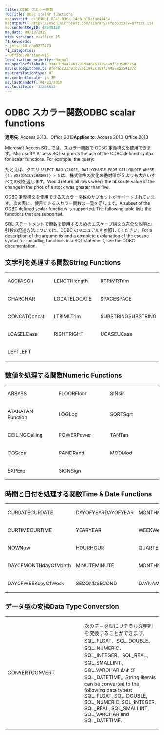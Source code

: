 ```yaml
---
title: ODBC スカラー関数
TOCTitle: ODBC scalar functions
ms:assetid: dc1096bf-8241-036a-14c6-b19afae45454
ms:mtpsurl: https://msdn.microsoft.com/library/Ff835353(v=office.15)
ms:contentKeyID: 48548120
ms.date: 09/18/2015
mtps_version: v=office.15
f1_keywords:
- jetsql40.chm5277473
f1_categories:
- Office.Version=v15
localization_priority: Normal
ms.openlocfilehash: 33443fda474b3785d34d457719e49f5e358bb254
ms.sourcegitcommit: 8fe462c32b91c87911942c188f3445e85a54137c
ms.translationtype: HT
ms.contentlocale: ja-JP
ms.lasthandoff: 04/23/2019
ms.locfileid: "32288512"
---
```

# <a name="odbc-scalar-functions"></a><span data-ttu-id="43e17-102">ODBC スカラー関数</span><span class="sxs-lookup"><span data-stu-id="43e17-102">ODBC scalar functions</span></span>

<span data-ttu-id="43e17-103">**適用先:** Access 2013、Office 2013</span><span class="sxs-lookup"><span data-stu-id="43e17-103">**Applies to**: Access 2013, Office 2013</span></span>

<span data-ttu-id="43e17-104">Microsoft Access SQL では、スカラー関数で ODBC 定義構文を使用できます。</span><span class="sxs-lookup"><span data-stu-id="43e17-104">Microsoft® Access SQL supports the use of the ODBC defined syntax for scalar functions. For example, the query:</span></span> 

<span data-ttu-id="43e17-105">たとえば、クエリ `SELECT DAILYCLOSE, DAILYCHANGE FROM DAILYQUOTE WHERE {fn ABS(DAILYCHANGE)} > 5` は、株式価格の変化の絶対値が 5 よりも大きいすべての列を返します。</span><span class="sxs-lookup"><span data-stu-id="43e17-105">Would return all rows where the absolute value of the change in the price of a stock was greater than five.</span></span>

<span data-ttu-id="43e17-p101">ODBC 定義構文を使用できるスカラー関数のサブセットがサポートされています。次の表に、使用できるスカラー関数の一覧を示します。</span><span class="sxs-lookup"><span data-stu-id="43e17-p101">A subset of the ODBC defined scalar functions is supported. The following table lists the functions that are supported.</span></span>

<span data-ttu-id="43e17-108">SQL ステートメントで関数を使用するためのエスケープ構文の完全な説明と、引数の記述方法については、ODBC のマニュアルを参照してください。</span><span class="sxs-lookup"><span data-stu-id="43e17-108">For a description of the arguments and a complete explanation of the escape syntax for including functions in a SQL statement, see the ODBC documentation.</span></span>

## <a name="string-functions"></a><span data-ttu-id="43e17-109">文字列を処理する関数</span><span class="sxs-lookup"><span data-stu-id="43e17-109">String Functions</span></span>

<table>
<colgroup>
<col style="width: 33%" />
<col style="width: 33%" />
<col style="width: 33%" />
</colgroup>
<tbody>
<tr class="odd">
<td><p><span data-ttu-id="43e17-110">ASCII</span><span class="sxs-lookup"><span data-stu-id="43e17-110">ASCII</span></span></p></td>
<td><p><span data-ttu-id="43e17-111">LENGTH</span><span class="sxs-lookup"><span data-stu-id="43e17-111">length</span></span></p></td>
<td><p><span data-ttu-id="43e17-112">RTRIM</span><span class="sxs-lookup"><span data-stu-id="43e17-112">RTrim</span></span></p></td>
</tr>
<tr class="even">
<td><p><span data-ttu-id="43e17-113">CHAR</span><span class="sxs-lookup"><span data-stu-id="43e17-113">CHAR</span></span></p></td>
<td><p><span data-ttu-id="43e17-114">LOCATE</span><span class="sxs-lookup"><span data-stu-id="43e17-114">LOCATE</span></span></p></td>
<td><p><span data-ttu-id="43e17-115">SPACE</span><span class="sxs-lookup"><span data-stu-id="43e17-115">SPACE</span></span></p></td>
</tr>
<tr class="odd">
<td><p><span data-ttu-id="43e17-116">CONCAT</span><span class="sxs-lookup"><span data-stu-id="43e17-116">Concat</span></span></p></td>
<td><p><span data-ttu-id="43e17-117">LTRIM</span><span class="sxs-lookup"><span data-stu-id="43e17-117">LTrim</span></span></p></td>
<td><p><span data-ttu-id="43e17-118">SUBSTRING</span><span class="sxs-lookup"><span data-stu-id="43e17-118">SUBSTRING</span></span></p></td>
</tr>
<tr class="even">
<td><p><span data-ttu-id="43e17-119">LCASE</span><span class="sxs-lookup"><span data-stu-id="43e17-119">LCase</span></span></p></td>
<td><p><span data-ttu-id="43e17-120">RIGHT</span><span class="sxs-lookup"><span data-stu-id="43e17-120">RIGHT</span></span></p></td>
<td><p><span data-ttu-id="43e17-121">UCASE</span><span class="sxs-lookup"><span data-stu-id="43e17-121">UCase</span></span></p></td>
</tr>
<tr class="odd">
<td><p><span data-ttu-id="43e17-122">LEFT</span><span class="sxs-lookup"><span data-stu-id="43e17-122">LEFT</span></span></p></td>
<td><p></p></td>
<td><p></p></td>
</tr>
</tbody>
</table>


## <a name="numeric-functions"></a><span data-ttu-id="43e17-123">数値を処理する関数</span><span class="sxs-lookup"><span data-stu-id="43e17-123">Numeric Functions</span></span>

<table>
<colgroup>
<col style="width: 33%" />
<col style="width: 33%" />
<col style="width: 33%" />
</colgroup>
<tbody>
<tr class="odd">
<td><p><span data-ttu-id="43e17-124">ABS</span><span class="sxs-lookup"><span data-stu-id="43e17-124">ABS</span></span></p></td>
<td><p><span data-ttu-id="43e17-125">FLOOR</span><span class="sxs-lookup"><span data-stu-id="43e17-125">Floor</span></span></p></td>
<td><p><span data-ttu-id="43e17-126">SIN</span><span class="sxs-lookup"><span data-stu-id="43e17-126">sin</span></span></p></td>
</tr>
<tr class="even">
<td><p><span data-ttu-id="43e17-127">ATAN</span><span class="sxs-lookup"><span data-stu-id="43e17-127">ATAN Function</span></span></p></td>
<td><p><span data-ttu-id="43e17-128">LOG</span><span class="sxs-lookup"><span data-stu-id="43e17-128">Log</span></span></p></td>
<td><p><span data-ttu-id="43e17-129">SQRT</span><span class="sxs-lookup"><span data-stu-id="43e17-129">Sqrt</span></span></p></td>
</tr>
<tr class="odd">
<td><p><span data-ttu-id="43e17-130">CEILING</span><span class="sxs-lookup"><span data-stu-id="43e17-130">Ceiling</span></span></p></td>
<td><p><span data-ttu-id="43e17-131">POWER</span><span class="sxs-lookup"><span data-stu-id="43e17-131">Power</span></span></p></td>
<td><p><span data-ttu-id="43e17-132">TAN</span><span class="sxs-lookup"><span data-stu-id="43e17-132">Tan</span></span></p></td>
</tr>
<tr class="even">
<td><p><span data-ttu-id="43e17-133">COS</span><span class="sxs-lookup"><span data-stu-id="43e17-133">cos</span></span></p></td>
<td><p><span data-ttu-id="43e17-134">RAND</span><span class="sxs-lookup"><span data-stu-id="43e17-134">Rand</span></span></p></td>
<td><p><span data-ttu-id="43e17-135">MOD</span><span class="sxs-lookup"><span data-stu-id="43e17-135">Mod</span></span></p></td>
</tr>
<tr class="odd">
<td><p><span data-ttu-id="43e17-136">EXP</span><span class="sxs-lookup"><span data-stu-id="43e17-136">Exp</span></span></p></td>
<td><p><span data-ttu-id="43e17-137">SIGN</span><span class="sxs-lookup"><span data-stu-id="43e17-137">Sign</span></span></p></td>
<td><p></p></td>
</tr>
</tbody>
</table>


## <a name="time--date-functions"></a><span data-ttu-id="43e17-138">時間と日付を処理する関数</span><span class="sxs-lookup"><span data-stu-id="43e17-138">Time & Date Functions</span></span>

<table>
<colgroup>
<col style="width: 33%" />
<col style="width: 33%" />
<col style="width: 33%" />
</colgroup>
<tbody>
<tr class="odd">
<td><p><span data-ttu-id="43e17-139">CURDATE</span><span class="sxs-lookup"><span data-stu-id="43e17-139">CURDATE</span></span></p></td>
<td><p><span data-ttu-id="43e17-140">DAYOFYEAR</span><span class="sxs-lookup"><span data-stu-id="43e17-140">DAYOFYEAR</span></span></p></td>
<td><p><span data-ttu-id="43e17-141">MONTH</span><span class="sxs-lookup"><span data-stu-id="43e17-141">MONTH</span></span></p></td>
</tr>
<tr class="even">
<td><p><span data-ttu-id="43e17-142">CURTIME</span><span class="sxs-lookup"><span data-stu-id="43e17-142">CURTIME</span></span></p></td>
<td><p><span data-ttu-id="43e17-143">YEAR</span><span class="sxs-lookup"><span data-stu-id="43e17-143">YEAR</span></span></p></td>
<td><p><span data-ttu-id="43e17-144">WEEK</span><span class="sxs-lookup"><span data-stu-id="43e17-144">Week</span></span></p></td>
</tr>
<tr class="odd">
<td><p><span data-ttu-id="43e17-145">NOW</span><span class="sxs-lookup"><span data-stu-id="43e17-145">Now</span></span></p></td>
<td><p><span data-ttu-id="43e17-146">HOUR</span><span class="sxs-lookup"><span data-stu-id="43e17-146">HOUR</span></span></p></td>
<td><p><span data-ttu-id="43e17-147">QUARTER</span><span class="sxs-lookup"><span data-stu-id="43e17-147">Quarter</span></span></p></td>
</tr>
<tr class="even">
<td><p><span data-ttu-id="43e17-148">DAYOFMONTH</span><span class="sxs-lookup"><span data-stu-id="43e17-148">dayOfMonth</span></span></p></td>
<td><p><span data-ttu-id="43e17-149">MINUTE</span><span class="sxs-lookup"><span data-stu-id="43e17-149">MINUTE</span></span></p></td>
<td><p><span data-ttu-id="43e17-150">MONTHNAME</span><span class="sxs-lookup"><span data-stu-id="43e17-150">MonthName</span></span></p></td>
</tr>
<tr class="odd">
<td><p><span data-ttu-id="43e17-151">DAYOFWEEK</span><span class="sxs-lookup"><span data-stu-id="43e17-151">dayOfWeek</span></span></p></td>
<td><p><span data-ttu-id="43e17-152">SECOND</span><span class="sxs-lookup"><span data-stu-id="43e17-152">SECOND</span></span></p></td>
<td><p><span data-ttu-id="43e17-153">DAYNAME</span><span class="sxs-lookup"><span data-stu-id="43e17-153">DAYNAME</span></span></p></td>
</tr>
</tbody>
</table>


## <a name="data-type-conversion"></a><span data-ttu-id="43e17-154">データ型の変換</span><span class="sxs-lookup"><span data-stu-id="43e17-154">Data Type Conversion</span></span>

<table>
<colgroup>
<col style="width: 50%" />
<col style="width: 50%" />
</colgroup>
<tbody>
<tr class="odd">
<td><p><span data-ttu-id="43e17-155">CONVERT</span><span class="sxs-lookup"><span data-stu-id="43e17-155">CONVERT</span></span></p></td>
<td><p><span data-ttu-id="43e17-156">次のデータ型にリテラル文字列を変換することができます。SQL_FLOAT、SQL_DOUBLE、SQL_NUMERIC、SQL_INTEGER、SQL_REAL、SQL_SMALLINT、SQL_VARCHAR および SQL_DATETIME。</span><span class="sxs-lookup"><span data-stu-id="43e17-156">String literals can be converted to the following data types: SQL_FLOAT, SQL_DOUBLE, SQL_NUMERIC, SQL_INTEGER, SQL_REAL, SQL_SMALLINT, SQL_VARCHAR and SQL_DATETIME.</span></span></p></td>
</tr>
</tbody>
</table>


